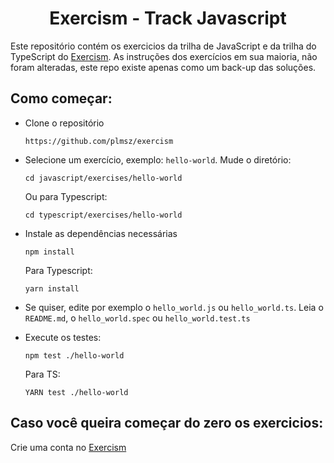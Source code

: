 <h1 align="center">
    Exercism - Track Javascript
</h1>

Este repositório contém os exercicios da trilha de JavaScript e da trilha do TypeScript do <a href="https://github.com/exercism/javascript/" target="_blank">Exercism</a>. As instruções dos exercícios em sua maioria, não foram alteradas, este repo existe apenas como um back-up das soluções.

## Como começar:

* Clone o repositório
    ```
    https://github.com/plmsz/exercism
    ```
* Selecione um exercício, exemplo: `hello-world`. Mude o diretório:
   ```
   cd javascript/exercises/hello-world
   ```
   Ou para Typescript:
   ```
   cd typescript/exercises/hello-world
   ```
* Instale as dependências necessárias
  ```
  npm install
  ```
  Para Typescript:
  ```
  yarn install
  ``` 
* Se quiser, edite por exemplo o `hello_world.js` ou `hello_world.ts`. Leia o `README.md`, o `hello_world.spec` ou `hello_world.test.ts`

* Execute os testes:
   ```
   npm test ./hello-world
   ```
   Para TS:
   ```
   YARN test ./hello-world
   ```
 ## Caso você queira começar do zero os exercicios:
 Crie uma conta no <a href="https://exercism.org/" target="_blank">Exercism</a>
